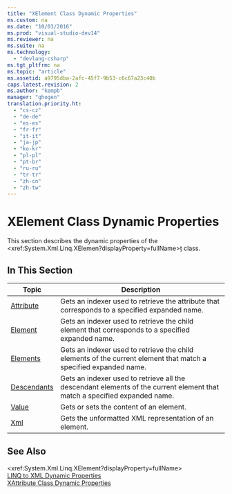 ```yaml
---
title: "XElement Class Dynamic Properties"
ms.custom: na
ms.date: "10/03/2016"
ms.prod: "visual-studio-dev14"
ms.reviewer: na
ms.suite: na
ms.technology: 
  - "devlang-csharp"
ms.tgt_pltfrm: na
ms.topic: "article"
ms.assetid: a9795dba-2afc-45f7-9b53-c6c67a23c40b
caps.latest.revision: 2
ms.author: "kempb"
manager: "ghogen"
translation.priority.ht: 
  - "cs-cz"
  - "de-de"
  - "es-es"
  - "fr-fr"
  - "it-it"
  - "ja-jp"
  - "ko-kr"
  - "pl-pl"
  - "pt-br"
  - "ru-ru"
  - "tr-tr"
  - "zh-cn"
  - "zh-tw"
---
```

# XElement Class Dynamic Properties
This section describes the dynamic properties of the \<xref:System.Xml.Linq.XElemen?displayProperty=fullName>[t](assetId:///t?qualifyHint=False&autoUpgrade=True) class.  
  
## In This Section  
  
|Topic|Description|  
|-----------|-----------------|  
|[Attribute](../VS_IDE/attribute--xelement-dynamic-property-.md)|Gets an indexer used to retrieve the attribute that corresponds to a specified expanded name.|  
|[Element](../VS_IDE/element--xelement-dynamic-property-.md)|Gets an indexer used to retrieve the child element that corresponds to a specified expanded name.|  
|[Elements](../VS_IDE/elements--xelement-dynamic-property-.md)|Gets an indexer used to retrieve the child elements of the current element that match a specified expanded name.|  
|[Descendants](../VS_IDE/descendants--xelement-dynamic-property-.md)|Gets an indexer used to retrieve all the descendant elements of the current element that match a specified expanded name.|  
|[Value](../VS_IDE/value--xelement-dynamic-property-.md)|Gets or sets the content of an element.|  
|[Xml](../VS_IDE/xml--xelement-dynamic-property-.md)|Gets the unformatted XML representation of an element.|  
  
## See Also  
 \<xref:System.Xml.Linq.XElement?displayProperty=fullName>   
 [LINQ to XML Dynamic Properties](../VS_IDE/linq-to-xml-dynamic-properties.md)   
 [XAttribute Class Dynamic Properties](../VS_IDE/xattribute-class-dynamic-properties.md)